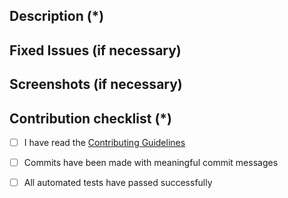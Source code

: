 <!---
    Thank you for contributing to Umbraco.
    Fields marked with (*) are required.
-->

## Description (*)
<!---
   Please provide a brief description of this PR.
-->
## Fixed Issues (if necessary)
<!---
    Please mention all the relevant issues this PR fixes.
-->
## Screenshots (if necessary)
<!---
  Provide relevant screenshots for the error fixed or the feature introduced. You can upload JPEGs, PNGs, or GIFs.
-->
## Contribution checklist (*)
 - [ ] I have read the [Contributing Guidelines](https://our.umbraco.com/documentation/Contribute/)
 - [ ] Commits have been made with meaningful commit messages
 - [ ] All automated tests have passed successfully 

